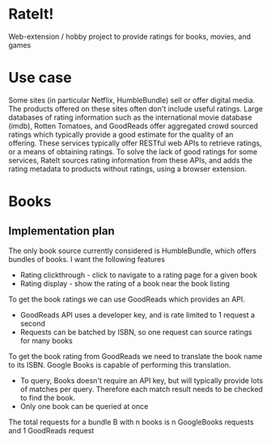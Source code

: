 # RateIt!

Web-extension / hobby project to provide ratings for books, movies, and games

# Use case
Some sites (in particular Netflix, HumbleBundle) sell or offer digital media.
The products offered on these sites often don't include useful ratings. Large
databases of rating information such as the international movie database (imdb),
Rotten Tomatoes, and GoodReads offer aggregated crowd sourced ratings which
typically provide a good estimate for the quality of an offering. These services
typically offer RESTful web APIs to retrieve ratings, or a means of obtaining
ratings. To solve the lack of good ratings for some services, RateIt sources
rating information from these APIs, and adds the rating metadata to products
without ratings, using a browser extension.

# Books
## Implementation plan
The only book source currently considered is HumbleBundle, which offers bundles
of books. I want the following features

- Rating clickthrough - click to navigate to a rating page for a given book
- Rating display - show the rating of a book near the book listing

To get the book ratings we can use GoodReads which provides an API.
- GoodReads API uses a developer key, and is rate limited to 1 request a second
- Requests can be batched by ISBN, so one request can source ratings for many
  books

To get the book rating from GoodReads we need to translate the book name to its
ISBN. Google Books is capable of performing this translation.
- To query, Books doesn't require an API key, but will typically provide lots of
  matches per query. Therefore each match result needs to be checked to find the
  book.
- Only one book can be queried at once

The total requests for a bundle B with n books is n GoogleBooks requests and 1
GoodReads request
